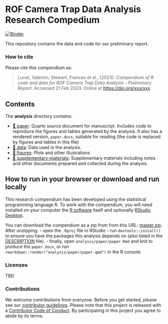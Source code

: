 
<!-- README.md is generated from README.Rmd. Please edit that file -->

# ROF Camera Trap Data Analysis Research Compedium

[![Binder](https://mybinder.org/badge_logo.svg)](https://mybinder.org/v2/gh/StewartWILDlab/rofcamtrap/main?urlpath=rstudio)

This repository contains the data and code for our preliminary report.

<!-- This repository contains the data and code for our paper:

> Authors, (YYYY). _ROF Camera Trap Data Analysis - Preliminary Report_. Name of journal/book <https://doi.org/xxx/xxx>

Our pre-print is online here:

> Authors, (YYYY). _ROF Camera Trap Data Analysis - Preliminary Report_. Name of journal/book, Accessed 21 Feb 2023. Online at <https://doi.org/xxx/xxx> -->

### How to cite

Please cite this compendium as:

> Lucet, Valentin; Stewart, Frances et al., (2023). *Compendium of R
> code and data for ROF Camera Trap Data Analysis - Preliminary Report*.
> Accessed 21 Feb 2023. Online at <https://doi.org/xxx/xxx>

## Contents

The **analysis** directory contains:

- [:file_folder: paper](/analysis/paper): Quarto source document for
  manuscript. Includes code to reproduce the figures and tables
  generated by the analysis. It also has a rendered version,
  `paper.docx`, suitable for reading (the code is replaced by figures
  and tables in this file)
- [:file_folder: data](/analysis/data): Data used in the analysis.
- [:file_folder: figures](/analysis/figures): Plots and other
  illustrations
- [:file_folder:
  supplementary-materials](/analysis/supplementary-materials):
  Supplementary materials including notes and other documents prepared
  and collected during the analysis.

## How to run in your browser or download and run locally

This research compendium has been developed using the statistical
programming language R. To work with the compendium, you will need
installed on your computer the [R
software](https://cloud.r-project.org/) itself and optionally [RStudio
Desktop](https://rstudio.com/products/rstudio/download/).

You can download the compendium as a zip from from this URL:
[master.zip](/archive/main.zip). After unzipping: - open the `.Rproj`
file in RStudio - run `devtools::install()` to ensure you have the
packages this analysis depends on (also listed in the
[DESCRIPTION](/DESCRIPTION) file). - finally, open
`analysis/paper/paper.Rmd` and knit to produce the `paper.docx`, or run
`rmarkdown::render("analysis/paper/paper.qmd")` in the R console

### Licenses

TBD

<!-- **Text and figures :**  [CC-BY-4.0](http://creativecommons.org/licenses/by/4.0/) 

**Code :** See the [DESCRIPTION](DESCRIPTION) file

**Data :** [CC-0](http://creativecommons.org/publicdomain/zero/1.0/) attribution requested in reuse -->

### Contributions

We welcome contributions from everyone. Before you get started, please
see our [contributor guidelines](CONTRIBUTING.md). Please note that this
project is released with a [Contributor Code of Conduct](CONDUCT.md). By
participating in this project you agree to abide by its terms.
